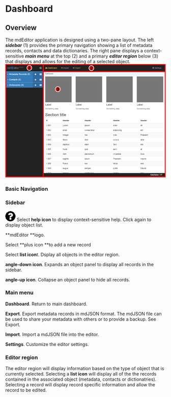 # Dashboard

## Overview

The mdEditor application is designed using a two-pane layout. The left _**sidebar**_ \(1\) provides the primary navigation showing a list of metadata records, contacts and data dictionaries. The right pane displays a context-sensitive _**main menu**_ at the top \(2\) and a primary _**editor region**_ below \(3\) that displays and allows for the editing of a selected object.![](/assets/mdEditor_areas.png)

### Basic Navigation

### Sidebar

![](/assets/symbol_question-circle_32.png) Select **help icon** to display context-sensitive help. Click again to display object list.

**mdEditor **logo.

Select **plus icon **to add a new record

Select **list icon**t. Dsplay all objects in the editor region.

**angle-down icon**. Expands an object panel to display all records in the sidebar.

**angle-up icon**. Collapse an object panel to hide all records.



### Main menu

**Dashboard**. Return to main dashboard.

**Export**. Export metadata records in mdJSON format. The mdJSON file can be used to share your metadata with others or to provide a backup. See Export.

**Import**. Import a mdJSON file into the editor.

**Settings**. Customize the editor settings.

### Editor region

The editor region will display information based on the type of object that is currently selected. Selecting a **list icon** will display all of the the records contained in the associated object \(metadata, contacts or dictionatries\). Selecting a record will display record specific information and allow the record to be edited.



